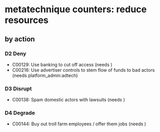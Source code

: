 # metatechnique counters: reduce resources

## by action


### D2 Deny
* C00129: Use banking to cut off access  (needs )
* C00216: Use advertiser controls to stem flow of funds to bad actors (needs platform_admin:adtech)

### D3 Disrupt
* C00138: Spam domestic actors with lawsuits (needs )

### D4 Degrade
* C00144: Buy out troll farm employees / offer them jobs (needs )

